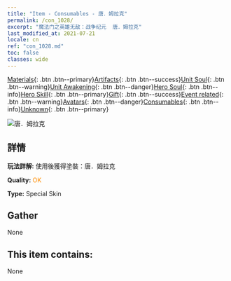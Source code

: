 ```yaml
---
title: "Item - Consumables - 唐．姆拉克"
permalink: /con_1028/
excerpt: "魔法门之英雄无敌：战争纪元  唐．姆拉克"
last_modified_at: 2021-07-21
locale: cn
ref: "con_1028.md"
toc: false
classes: wide
---
```

 [Materials](/ItemsCN/){: .btn .btn--primary}[Artifacts](/ItemsCN/Artifacts/){: .btn .btn--success}[Unit Soul](/ItemsCN/UnitSoul/){: .btn .btn--warning}[Unit Awakening](/ItemsCN/UnitAwakening/){: .btn .btn--danger}[Hero Soul](/ItemsCN/HeroSoul/){: .btn .btn--info}[Hero Skill](/ItemsCN/HeroSkill/){: .btn .btn--primary}[Gift](/ItemsCN/Gift/){: .btn .btn--success}[Event related](/ItemsCN/Events/){: .btn .btn--warning}[Avatars](/ItemsCN/Avatars/){: .btn .btn--danger}[Consumables](/ItemsCN/Consumables/){: .btn .btn--info}[Unknown](/ItemsCN/Unknown/){: .btn .btn--primary}

 ![唐．姆拉克](/images/h/h_Mullich4.jpg)

## 詳情
 **玩法詳解:** 使用後獲得塗裝：唐．姆拉克

 **Quality:** <span style="color: #FF8C00">OK</span>

 **Type:** Special Skin

## Gather

  None

## This item contains:

  None

